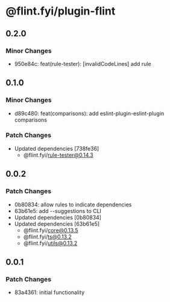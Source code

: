 # @flint.fyi/plugin-flint

## 0.2.0

### Minor Changes

- 950e84c: feat(rule-tester): [invalidCodeLines] add rule

## 0.1.0

### Minor Changes

- d89c480: feat(comparisons): add eslint-plugin-eslint-plugin comparisons

### Patch Changes

- Updated dependencies [738fe36]
  - @flint.fyi/rule-tester@0.14.3

## 0.0.2

### Patch Changes

- 0b80834: allow rules to indicate dependencies
- 63b61e5: add --suggestions to CLI
- Updated dependencies [0b80834]
- Updated dependencies [63b61e5]
  - @flint.fyi/core@0.13.5
  - @flint.fyi/ts@0.13.2
  - @flint.fyi/utils@0.13.2

## 0.0.1

### Patch Changes

- 83a4361: initial functionality
